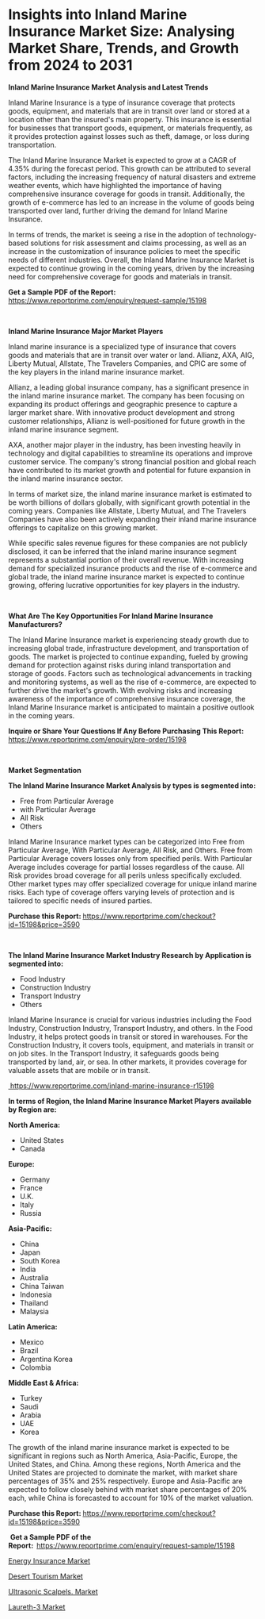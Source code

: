 <p><h1>Insights into Inland Marine Insurance Market Size: Analysing Market Share, Trends, and Growth from 2024 to 2031</h1></p><p><strong>Inland Marine Insurance Market Analysis and Latest Trends</strong></p>
<p><p>Inland Marine Insurance is a type of insurance coverage that protects goods, equipment, and materials that are in transit over land or stored at a location other than the insured's main property. This insurance is essential for businesses that transport goods, equipment, or materials frequently, as it provides protection against losses such as theft, damage, or loss during transportation.</p><p>The Inland Marine Insurance Market is expected to grow at a CAGR of 4.35% during the forecast period. This growth can be attributed to several factors, including the increasing frequency of natural disasters and extreme weather events, which have highlighted the importance of having comprehensive insurance coverage for goods in transit. Additionally, the growth of e-commerce has led to an increase in the volume of goods being transported over land, further driving the demand for Inland Marine Insurance.</p><p>In terms of trends, the market is seeing a rise in the adoption of technology-based solutions for risk assessment and claims processing, as well as an increase in the customization of insurance policies to meet the specific needs of different industries. Overall, the Inland Marine Insurance Market is expected to continue growing in the coming years, driven by the increasing need for comprehensive coverage for goods and materials in transit.</p></p>
<p><strong>Get a Sample PDF of the Report:&nbsp;</strong> <a href="https://www.reportprime.com/enquiry/request-sample/15198">https://www.reportprime.com/enquiry/request-sample/15198</a></p>
<p>&nbsp;</p>
<p><strong>Inland Marine Insurance Major Market Players</strong></p>
<p><p>Inland marine insurance is a specialized type of insurance that covers goods and materials that are in transit over water or land. Allianz, AXA, AIG, Liberty Mutual, Allstate, The Travelers Companies, and CPIC are some of the key players in the inland marine insurance market.</p><p>Allianz, a leading global insurance company, has a significant presence in the inland marine insurance market. The company has been focusing on expanding its product offerings and geographic presence to capture a larger market share. With innovative product development and strong customer relationships, Allianz is well-positioned for future growth in the inland marine insurance segment.</p><p>AXA, another major player in the industry, has been investing heavily in technology and digital capabilities to streamline its operations and improve customer service. The company's strong financial position and global reach have contributed to its market growth and potential for future expansion in the inland marine insurance sector.</p><p>In terms of market size, the inland marine insurance market is estimated to be worth billions of dollars globally, with significant growth potential in the coming years. Companies like Allstate, Liberty Mutual, and The Travelers Companies have also been actively expanding their inland marine insurance offerings to capitalize on this growing market.</p><p>While specific sales revenue figures for these companies are not publicly disclosed, it can be inferred that the inland marine insurance segment represents a substantial portion of their overall revenue. With increasing demand for specialized insurance products and the rise of e-commerce and global trade, the inland marine insurance market is expected to continue growing, offering lucrative opportunities for key players in the industry.</p></p>
<p>&nbsp;</p>
<p><strong>What Are The Key Opportunities For Inland Marine Insurance Manufacturers?</strong></p>
<p><p>The Inland Marine Insurance market is experiencing steady growth due to increasing global trade, infrastructure development, and transportation of goods. The market is projected to continue expanding, fueled by growing demand for protection against risks during inland transportation and storage of goods. Factors such as technological advancements in tracking and monitoring systems, as well as the rise of e-commerce, are expected to further drive the market's growth. With evolving risks and increasing awareness of the importance of comprehensive insurance coverage, the Inland Marine Insurance market is anticipated to maintain a positive outlook in the coming years.</p></p>
<p><strong>Inquire or Share Your Questions If Any Before Purchasing This Report:</strong> <a href="https://www.reportprime.com/enquiry/pre-order/15198">https://www.reportprime.com/enquiry/pre-order/15198</a></p>
<p>&nbsp;</p>
<p><strong>Market Segmentation</strong></p>
<p><strong>The Inland Marine Insurance Market Analysis by types is segmented into:</strong></p>
<p><ul><li>Free from Particular Average</li><li>with Particular Average</li><li>All Risk</li><li>Others</li></ul></p>
<p><p>Inland Marine Insurance market types can be categorized into Free from Particular Average, With Particular Average, All Risk, and Others. Free from Particular Average covers losses only from specified perils. With Particular Average includes coverage for partial losses regardless of the cause. All Risk provides broad coverage for all perils unless specifically excluded. Other market types may offer specialized coverage for unique inland marine risks. Each type of coverage offers varying levels of protection and is tailored to specific needs of insured parties.</p></p>
<p><strong>Purchase this Report:&nbsp;</strong><a href="https://www.reportprime.com/checkout?id=15198&price=3590">https://www.reportprime.com/checkout?id=15198&price=3590</a></p>
<p>&nbsp;</p>
<p><strong>The Inland Marine Insurance Market Industry Research by Application is segmented into:</strong></p>
<p><ul><li>Food Industry</li><li>Construction Industry</li><li>Transport Industry</li><li>Others</li></ul></p>
<p><p>Inland Marine Insurance is crucial for various industries including the Food Industry, Construction Industry, Transport Industry, and others. In the Food Industry, it helps protect goods in transit or stored in warehouses. For the Construction Industry, it covers tools, equipment, and materials in transit or on job sites. In the Transport Industry, it safeguards goods being transported by land, air, or sea. In other markets, it provides coverage for valuable assets that are mobile or in transit.</p></p>
<p><a href="https://www.reportprime.com/inland-marine-insurance-r15198">&nbsp;https://www.reportprime.com/inland-marine-insurance-r15198</a></p>
<p><strong>In terms of Region, the Inland Marine Insurance Market Players available by Region are:</strong></p>
<p>
    <p> <strong> North America: </strong>
        <ul>
            <li>United States</li>
            <li>Canada</li>
        </ul>
        </p> 
    <p> <strong> Europe: </strong>
        <ul>
            <li>Germany</li>
            <li>France</li>
            <li>U.K.</li>
            <li>Italy</li>
            <li>Russia</li>
        </ul>
        </p> 
    <p> <strong> Asia-Pacific: </strong>
        <ul>
            <li>China</li>
            <li>Japan</li>
            <li>South Korea</li>
            <li>India</li>
            <li>Australia</li>
            <li>China Taiwan</li>
            <li>Indonesia</li>
            <li>Thailand</li>
            <li>Malaysia</li>
        </ul>
        </p> 
    <p> <strong> Latin America: </strong>
        <ul>
            <li>Mexico</li>
            <li>Brazil</li>
            <li>Argentina Korea</li>
            <li>Colombia</li>
        </ul>
        </p> 
    <p> <strong> Middle East & Africa: </strong>
        <ul>
            <li>Turkey</li>
            <li>Saudi</li>
            <li>Arabia</li>
            <li>UAE</li>
            <li>Korea</li>
        </ul>
    </p>
    </p>
<p><p>The growth of the inland marine insurance market is expected to be significant in regions such as North America, Asia-Pacific, Europe, the United States, and China. Among these regions, North America and the United States are projected to dominate the market, with market share percentages of 35% and 25% respectively. Europe and Asia-Pacific are expected to follow closely behind with market share percentages of 20% each, while China is forecasted to account for 10% of the market valuation.</p></p>
<p><strong>Purchase this Report: </strong><a href="https://www.reportprime.com/checkout?id=15198&price=3590">https://www.reportprime.com/checkout?id=15198&price=3590</a></p>
<p>&nbsp;<strong>Get a Sample PDF of the Report:&nbsp;&nbsp;</strong><a href="https://www.reportprime.com/enquiry/request-sample/15198">https://www.reportprime.com/enquiry/request-sample/15198</a></p>
<p><strong></strong></p>
<p><p><a href="https://github.com/abdillahsp58/Market-Research-Report-List-1/blob/main/energy-insurance-market.md">Energy Insurance Market</a></p><p><a href="https://github.com/wybrqqeb6/Market-Research-Report-List-1/blob/main/desert-tourism-market.md">Desert Tourism Market</a></p><p><a href="https://www.linkedin.com/pulse/navigating-global-ultrasonic-scalpels-market-landscape-37rce">Ultrasonic Scalpels. Market</a></p><p><a href="https://www.linkedin.com/pulse/laureth-3-market-trends-focusing-insight-forecast-analysis-h4qoc">Laureth-3 Market</a></p></p>
